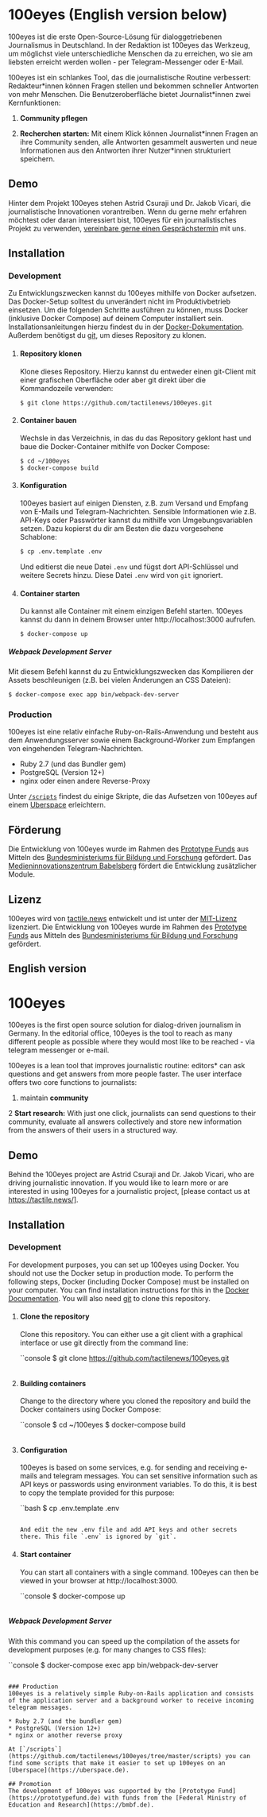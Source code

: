 # 100eyes (English version below)

100eyes ist die erste Open-Source-Lösung für dialoggetriebenen Journalismus in Deutschland. In der Redaktion ist 100eyes das Werkzeug, um möglichst viele unterschiedliche Menschen da zu erreichen, wo sie am liebsten erreicht werden wollen - per Telegram-Messenger oder E-Mail.

100eyes ist ein schlankes Tool, das die journalistische Routine verbessert: Redakteur\*innen können Fragen stellen und bekommen schneller Antworten von mehr Menschen. Die Benutzeroberfläche bietet Journalist\*innen zwei Kernfunktionen:

1. **Community pflegen**

2. **Recherchen starten:** Mit einem Klick können Journalist\*innen Fragen an ihre Community senden, alle Antworten gesammelt auswerten und neue Informationen aus den Antworten ihrer Nutzer\*innen strukturiert speichern.

## Demo
Hinter dem Projekt 100eyes stehen Astrid Csuraji und Dr. Jakob Vicari, die journalistische Innovationen vorantreiben. Wenn du gerne mehr erfahren möchtest oder daran interessiert bist, 100eyes für ein journalistisches Projekt zu verwenden, [vereinbare gerne einen Gesprächstermin](https://tactile.news/) mit uns.


## Installation

### Development
Zu Entwicklungszwecken kannst du 100eyes mithilfe von Docker aufsetzen. Das Docker-Setup solltest du unverändert nicht im Produktivbetrieb einsetzen. Um die folgenden Schritte ausführen zu können, muss Docker (inklusive Docker Compose) auf deinem Computer installiert sein. Installationsanleitungen hierzu findest du in der [Docker-Dokumentation](https://docs.docker.com/get-docker/). Außerdem benötigst du [git](https://git-scm.com/book/en/v2/Getting-Started-Installing-Git), um dieses Repository zu klonen.

1. #### Repository klonen
   Klone dieses Repository. Hierzu kannst du entweder einen git-Client mit einer grafischen Oberfläche oder aber git direkt über die Kommandozeile verwenden:

   ```console
   $ git clone https://github.com/tactilenews/100eyes.git
   ```

2. #### Container bauen
   Wechsle in das Verzeichnis, in das du das Repository geklont hast und baue die Docker-Container mithilfe von Docker Compose:

    ```console
    $ cd ~/100eyes
    $ docker-compose build
    ```

3. #### Konfiguration
   100eyes basiert auf einigen Diensten, z.B. zum Versand und Empfang von E-Mails und Telegram-Nachrichten. Sensible Informationen wie z.B. API-Keys oder Passwörter kannst du mithilfe von Umgebungsvariablen setzen. Dazu kopierst du dir am Besten die dazu vorgesehene Schablone:

   ```bash
   $ cp .env.template .env
   ```

   Und editierst die neue Datei `.env` und fügst dort API-Schlüssel und weitere Secrets hinzu. Diese Datei `.env` wird von `git` ignoriert.

4. #### Container starten
    Du kannst alle Container mit einem einzigen Befehl starten. 100eyes kannst du dann in deinem Browser unter http://localhost:3000 aufrufen.

    ```console
    $ docker-compose up
    ```

  ##### Webpack Development Server

  Mit diesem Befehl kannst du zu Entwicklungszwecken das Kompilieren der Assets beschleunigen (z.B. bei vielen Änderungen an CSS Dateien):

  ```console
  $ docker-compose exec app bin/webpack-dev-server
  ```

### Production
100eyes ist eine relativ einfache Ruby-on-Rails-Anwendung und besteht aus dem Anwendungsserver sowie einem Background-Worker zum Empfangen von eingehenden Telegram-Nachrichten.

* Ruby 2.7 (und das Bundler gem)
* PostgreSQL (Version 12+)
* nginx oder einen andere Reverse-Proxy

Unter [`/scripts`](https://github.com/tactilenews/100eyes/tree/master/scripts) findest du einige Skripte, die das Aufsetzen von 100eyes auf einem [Uberspace](https://uberspace.de) erleichtern.

## Förderung
Die Entwicklung von 100eyes wurde im Rahmen des [Prototype Funds](https://prototypefund.de) aus Mitteln des [Bundesministeriums für Bildung und Forschung](https://bmbf.de) gefördert. Das [Medieninnovationszentrum Babelsberg](http://miz-babelsberg.de) fördert die Entwicklung zusätzlicher Module.

## Lizenz
100eyes wird von [tactile.news](https://tactile.news) entwickelt und ist unter der [MIT-Lizenz](https://github.com/tactilenews/100eyes/blob/master/LICENSE) lizenziert.
Die Entwicklung von 100eyes wurde im Rahmen des [Prototype Funds](https://prototypefund.de) aus Mitteln des [Bundesministeriums für Bildung und Forschung](https://bmbf.de) gefördert.


## English version

# 100eyes

100eyes is the first open source solution for dialog-driven journalism in Germany. In the editorial office, 100eyes is the tool to reach as many different people as possible where they would most like to be reached - via telegram messenger or e-mail.

100eyes is a lean tool that improves journalistic routine: editors\* can ask questions and get answers from more people faster. The user interface offers two core functions to journalists:

1. maintain **community**

2 **Start research:** With just one click, journalists can send questions to their community, evaluate all answers collectively and store new information from the answers of their users in a structured way.

## Demo
Behind the 100eyes project are Astrid Csuraji and Dr. Jakob Vicari, who are driving journalistic innovation. If you would like to learn more or are interested in using 100eyes for a journalistic project, [please contact us at https://tactile.news/].


## Installation

### Development
For development purposes, you can set up 100eyes using Docker. You should not use the Docker setup in production mode. To perform the following steps, Docker (including Docker Compose) must be installed on your computer. You can find installation instructions for this in the [Docker Documentation](https://docs.docker.com/get-docker/). You will also need [git](https://git-scm.com/book/en/v2/Getting-Started-Installing-Git) to clone this repository.

1. #### Clone the repository
   Clone this repository. You can either use a git client with a graphical interface or use git directly from the command line:

   ``console
   $ git clone https://github.com/tactilenews/100eyes.git
   ```

2. #### Building containers
   Change to the directory where you cloned the repository and build the Docker containers using Docker Compose:

    ``console
    $ cd ~/100eyes
    $ docker-compose build
    ```

3. #### Configuration
   100eyes is based on some services, e.g. for sending and receiving e-mails and telegram messages. You can set sensitive information such as API keys or passwords using environment variables. To do this, it is best to copy the template provided for this purpose:

   ``bash
   $ cp .env.template .env
   ```

   And edit the new .env file and add API keys and other secrets there. This file `.env` is ignored by `git`.

4. #### Start container
    You can start all containers with a single command. 100eyes can then be viewed in your browser at http://localhost:3000.

    ``console
    $ docker-compose up
    ```

  ##### Webpack Development Server

  With this command you can speed up the compilation of the assets for development purposes (e.g. for many changes to CSS files):

  ``console
  $ docker-compose exec app bin/webpack-dev-server
  ```

### Production
100eyes is a relatively simple Ruby-on-Rails application and consists of the application server and a background worker to receive incoming telegram messages.

* Ruby 2.7 (and the bundler gem)
* PostgreSQL (Version 12+)
* nginx or another reverse proxy

At [`/scripts`](https://github.com/tactilenews/100eyes/tree/master/scripts) you can find some scripts that make it easier to set up 100eyes on an [Uberspace](https://uberspace.de).

## Promotion
The development of 100eyes was supported by the [Prototype Fund](https://prototypefund.de) with funds from the [Federal Ministry of Education and Research](https://bmbf.de).


